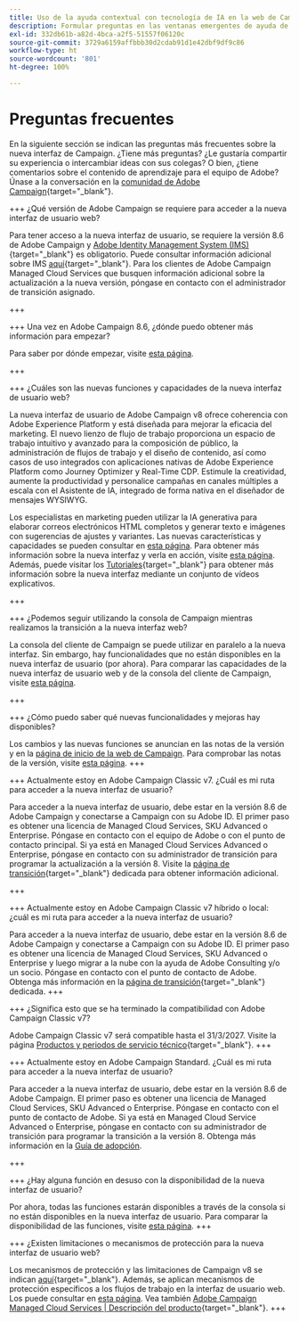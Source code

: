 ```yaml
---
title: Uso de la ayuda contextual con tecnología de IA en la web de Campaign
description: Formular preguntas en las ventanas emergentes de ayuda de la web de Campaign
exl-id: 332db61b-a82d-4bca-a2f5-51557f06120c
source-git-commit: 3729a6159affbbb30d2cdab91d1e42dbf9df9c86
workflow-type: ht
source-wordcount: '801'
ht-degree: 100%

---
```


# Preguntas frecuentes

En la siguiente sección se indican las preguntas más frecuentes sobre la nueva interfaz de Campaign. ¿Tiene más preguntas? ¿Le gustaría compartir su experiencia o intercambiar ideas con sus colegas? O bien, ¿tiene comentarios sobre el contenido de aprendizaje para el equipo de Adobe? Únase a la conversación en la [comunidad de Adobe Campaign](https://experienceleaguecommunities.adobe.com/t5/adobe-campaign-classic-v7/ct-p/adobe-campaign-classic-community?profile.language=es){target="_blank"}.


+++ ¿Qué versión de Adobe Campaign se requiere para acceder a la nueva interfaz de usuario web?

Para tener acceso a la nueva interfaz de usuario, se requiere la versión 8.6 de Adobe Campaign y [Adobe Identity Management System (IMS)](https://helpx.adobe.com/es/enterprise/using/identity.html){target="_blank"} es obligatorio. Puede consultar información adicional sobre IMS [aquí](https://experienceleague.adobe.com/es/docs/campaign/technotes-ac/tn-new/migrate-users-to-ims){target="_blank"}. Para los clientes de Adobe Campaign Managed Cloud Services que busquen información adicional sobre la actualización a la nueva versión, póngase en contacto con el administrador de transición asignado.

+++

+++ Una vez en Adobe Campaign 8.6, ¿dónde puedo obtener más información para empezar?

Para saber por dónde empezar, visite [esta página](../get-started/get-started.md).

+++

+++ ¿Cuáles son las nuevas funciones y capacidades de la nueva interfaz de usuario web?

La nueva interfaz de usuario de Adobe Campaign v8 ofrece coherencia con Adobe Experience Platform y está diseñada para mejorar la eficacia del marketing. El nuevo lienzo de flujo de trabajo proporciona un espacio de trabajo intuitivo y avanzado para la composición de público, la administración de flujos de trabajo y el diseño de contenido, así como casos de uso integrados con aplicaciones nativas de Adobe Experience Platform como Journey Optimizer y Real-Time CDP.  Estimule la creatividad, aumente la productividad y personalice campañas en canales múltiples a escala con el Asistente de IA, integrado de forma nativa en el diseñador de mensajes WYSIWYG.

Los especialistas en marketing pueden utilizar la IA generativa para elaborar correos electrónicos HTML completos y generar texto e imágenes con sugerencias de ajustes y variantes. Las nuevas características y capacidades se pueden consultar en [esta página](../rn/whats-new.md). Para obtener más información sobre la nueva interfaz y verla en acción, visite [esta página](../get-started/user-interface.md). Además, puede visitar los [Tutoriales](https://experienceleague.adobe.com/es/docs/campaign-web-learn/tutorials/overview){target="_blank"} para obtener más información sobre la nueva interfaz mediante un conjunto de vídeos explicativos.

+++

+++  ¿Podemos seguir utilizando la consola de Campaign mientras realizamos la transición a la nueva interfaz web?

La consola del cliente de Campaign se puede utilizar en paralelo a la nueva interfaz. Sin embargo, hay funcionalidades que no están disponibles en la nueva interfaz de usuario (por ahora). Para comparar las capacidades de la nueva interfaz de usuario web y de la consola del cliente de Campaign, visite [esta página](../get-started/capability-matrix.md).

+++

+++ ¿Cómo puedo saber qué nuevas funcionalidades y mejoras hay disponibles?

Los cambios y las nuevas funciones se anuncian en las notas de la versión y en la [página de inicio de la web de Campaign](../get-started/user-interface.md#user-interface-home). Para comprobar las notas de la versión, visite [esta página](../rn/release-notes.md).
+++


+++  Actualmente estoy en Adobe Campaign Classic v7. ¿Cuál es mi ruta para acceder a la nueva interfaz de usuario?

Para acceder a la nueva interfaz de usuario, debe estar en la versión 8.6 de Adobe Campaign y conectarse a Campaign con su Adobe ID. El primer paso es obtener una licencia de Managed Cloud Services, SKU Advanced o Enterprise. Póngase en contacto con el equipo de Adobe o con el punto de contacto principal. Si ya está en Managed Cloud Services Advanced o Enterprise, póngase en contacto con su administrador de transición para programar la actualización a la versión 8. Visite la [página de transición](https://experienceleague.adobe.com/es/docs/campaign/campaign-v8/new/v7-to-v8){target="_blank"} dedicada para obtener información adicional.

+++

+++  Actualmente estoy en Adobe Campaign Classic v7 híbrido o local: ¿cuál es mi ruta para acceder a la nueva interfaz de usuario?

Para acceder a la nueva interfaz de usuario, debe estar en la versión 8.6 de Adobe Campaign y conectarse a Campaign con su Adobe ID. El primer paso es obtener una licencia de Managed Cloud Services, SKU Advanced o Enterprise y luego migrar a la nube con la ayuda de Adobe Consulting y/o un socio. Póngase en contacto con el punto de contacto de Adobe. Obtenga más información en la [página de transición](https://experienceleague.adobe.com/es/docs/campaign/campaign-v8/new/v7-to-v8){target="_blank"} dedicada.
+++

+++ ¿Significa esto que se ha terminado la compatibilidad con Adobe Campaign Classic v7?

Adobe Campaign Classic v7 será compatible hasta el 31/3/2027. Visite la página [Productos y periodos de servicio técnico](https://helpx.adobe.com/es/support/programs/eol-matrix.html){target="_blank"}.
+++

+++ Actualmente estoy en Adobe Campaign Standard. ¿Cuál es mi ruta para acceder a la nueva interfaz de usuario?

Para acceder a la nueva interfaz de usuario, debe estar en la versión 8.6 de Adobe Campaign. El primer paso es obtener una licencia de Managed Cloud Services, SKU Advanced o Enterprise. Póngase en contacto con el punto de contacto de Adobe. Si ya está en Managed Cloud Service Advanced o Enterprise, póngase en contacto con su administrador de transición para programar la transición a la versión 8. Obtenga más información en la [Guía de adopción](../../adoption/home.md).

+++


+++ ¿Hay alguna función en desuso con la disponibilidad de la nueva interfaz de usuario?

Por ahora, todas las funciones estarán disponibles a través de la consola si no están disponibles en la nueva interfaz de usuario. Para comparar la disponibilidad de las funciones, visite [esta página](../get-started/capability-matrix.md).
+++


+++ ¿Existen limitaciones o mecanismos de protección para la nueva interfaz de usuario web?

Los mecanismos de protección y las limitaciones de Campaign v8 se indican [aquí](https://experienceleague.adobe.com/es/docs/campaign/campaign-v8/releases/ac-guardrails){target="_blank"}. Además, se aplican mecanismos de protección específicos a los flujos de trabajo en la interfaz de usuario web. Los puede consultar en [esta página](../get-started/guardrails.md). Vea también [Adobe Campaign Managed Cloud Services | Descripción del producto](https://helpx.adobe.com/es/legal/product-descriptions/adobe-campaign-managed-cloud-services.html){target="_blank"}.
+++
